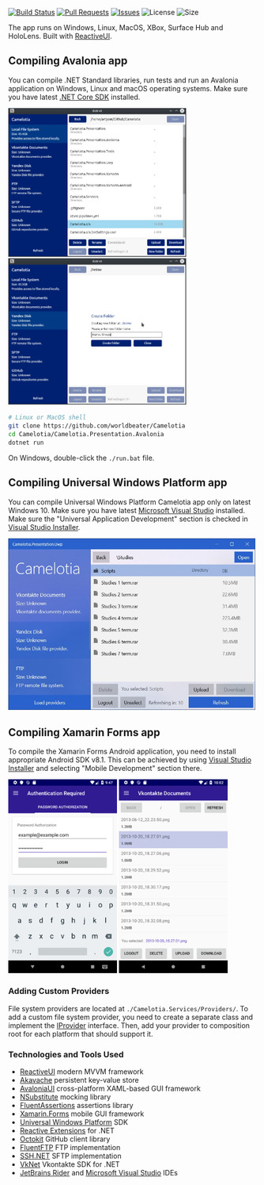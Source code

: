 [![Build Status](https://worldbeater.visualstudio.com/Camelotia/_apis/build/status/Camelotia-CI)](https://worldbeater.visualstudio.com/Camelotia/_build/latest?definitionId=1) [![Pull Requests](https://img.shields.io/github/issues-pr/worldbeater/camelotia.svg)](https://github.com/worldbeater/Camelotia/pulls) [![Issues](https://img.shields.io/github/issues/worldbeater/camelotia.svg)](https://github.com/worldbeater/Camelotia/issues) ![License](https://img.shields.io/github/license/worldbeater/camelotia.svg) ![Size](https://img.shields.io/github/repo-size/worldbeater/camelotia.svg)

The app runs on Windows, Linux, MacOS, XBox, Surface Hub and HoloLens. Built with [ReactiveUI](https://github.com/reactiveui/ReactiveUI).

## Compiling Avalonia app

You can compile .NET Standard libraries, run tests and run an Avalonia application on Windows, Linux and macOS operating systems. Make sure you have latest [.NET Core SDK](https://dot.net/) installed.

<img src="./UiAvalonia.png" width="360"> <img src="./UiAvalonia1.png" width="360">

```sh
# Linux or MacOS shell
git clone https://github.com/worldbeater/Camelotia
cd Camelotia/Camelotia.Presentation.Avalonia
dotnet run
```

On Windows, double-click the `./run.bat` file.

## Compiling Universal Windows Platform app

You can compile Universal Windows Platform Camelotia app only on latest Windows 10. Make sure you have latest [Microsoft Visual Studio](https://visualstudio.microsoft.com/) installed. Make sure the "Universal Application Development" section is checked in [Visual Studio Installer](https://visualstudio.microsoft.com/ru/vs/).

<img src="./UiWindows.jpg" width="500">

## Compiling Xamarin Forms app

To compile the Xamarin Forms Android application, you need to install appropriate Android SDK v8.1. This can be achieved by using [Visual Studio Installer](https://visualstudio.microsoft.com/ru/vs/) and selecting "Mobile Development" section there.

<img src="./UiAndroid1.png" width="220"> <img src="./UiAndroid2.png" width="220">

### Adding Custom Providers

File system providers are located at `./Camelotia.Services/Providers/`. To add a custom file system provider, you need to create a separate class and implement the [IProvider](https://github.com/worldbeater/Camelotia/blob/master/Camelotia.Services/Interfaces/IProvider.cs) interface. Then, add your provider to composition root for each platform that should support it.

### Technologies and Tools Used

- <a href="https://reactiveui.net/">ReactiveUI</a> modern MVVM framework
- <a href="https://github.com/reactiveui/Akavache">Akavache</a> persistent key-value store
- <a href="http://github.com/avaloniaui">AvaloniaUI</a> cross-platform XAML-based GUI framework
- <a href="https://github.com/nsubstitute/NSubstitute">NSubstitute</a> mocking library
- <a href="https://github.com/fluentassertions/fluentassertions">FluentAssertions</a> assertions library
- <a href="https://docs.microsoft.com/en-us/xamarin/xamarin-forms/">Xamarin.Forms</a> mobile GUI framework
- <a href="https://docs.microsoft.com/en-us/windows/uwp/get-started/universal-application-platform-guide">Universal Windows Platform</a> SDK
- <a href="https://github.com/dotnet/reactive">Reactive Extensions</a> for .NET
- <a href="https://github.com/octokit/octokit.net">Octokit</a> GitHub client library
- <a href="https://github.com/robinrodricks/FluentFTP">FluentFTP</a> FTP implementation
- <a href="https://github.com/sshnet/SSH.NET/">SSH.NET</a> SFTP implementation
- <a href="https://github.com/vknet/vk">VkNet</a> Vkontakte SDK for .NET
- <a href="https://www.jetbrains.com/rider/">JetBrains Rider</a> and <a href="https://visualstudio.microsoft.com/">Microsoft Visual Studio</a> IDEs
